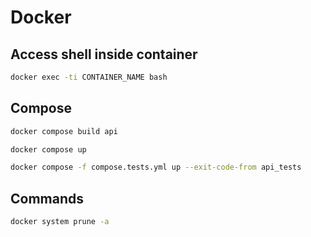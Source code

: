 # Docker

## Access shell inside container

```bash
docker exec -ti CONTAINER_NAME bash
```

## Compose

```bash
docker compose build api
```

```bash
docker compose up
```

```bash
docker compose -f compose.tests.yml up --exit-code-from api_tests
```

## Commands

```bash
docker system prune -a
```
